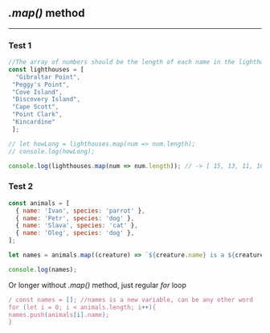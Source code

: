 ## *.map()* method
-----
### Test 1
```javascript
//The array of numbers should be the length of each name in the lighthouses.
const lighthouses = [
  "Gibraltar Point",
 "Peggy's Point",
 "Cove Island",
 "Discovery Island",
 "Cape Scott",
 "Point Clark",
 "Kincardine"
 ];

// let howLong = lighthouses.map(num => num.length); 
// console.log(howLong);

console.log(lighthouses.map(num => num.length)); // -> [ 15, 13, 11, 16, 10, 11, 10 ]
```
### Test 2
```javascript
const animals = [
  { name: 'Ivan', species: 'parrot' },
  { name: 'Petr', species: 'dog' },
  { name: 'Slava', species: 'cat' },
  { name: 'Oleg', species: 'dog' },
];

let names = animals.map((creature) => `${creature.name} is a ${creature.species}`); // WOW, no return needed. (creature) is a => function

console.log(names);
```

Or longer without *.map()* method, just regular *for* loop

```javascript
/ const names = []; //names is a new variable, can be any other word
for (let i = 0; i < animals.length; i++){
names.push(animals[i].name);
}
```